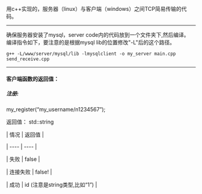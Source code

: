 用c++实现的，服务器（linux）与客户端（windows）之间TCP简易传输的代码。
* * *
确保服务器安装了mysql，server code内的代码放到一个文件夹下,然后编译。
编译指令如下，要注意的是根据mysql lib的位置修改"-L"后的这个路径。
```
g++ -L/www/server/mysql/lib -lmysqlclient -o my_server main.cpp send_receive.cpp
```
-----

#### 客户端函数的返回值：

##### 注册:	

my_register(“my_username/n1234567”);

返回值： std::string

| 情况 | 返回值 |

| ---- | ---- |

| 失败 | false |

| 连接失败 | false! |

| 成功 | id (注意是string类型,比如“1”) |







